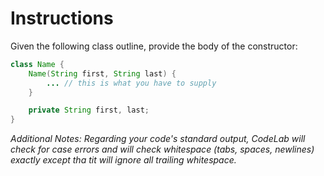 # Instructions

Given the following class outline, provide the body of the constructor:

```java
class Name {
    Name(String first, String last) {
        ... // this is what you have to supply
    }

    private String first, last;
}
```

*Additional Notes: Regarding your code's standard output, CodeLab will check for case errors and will check whitespace (tabs, spaces, newlines) exactly except tha tit will ignore all trailing whitespace.*
